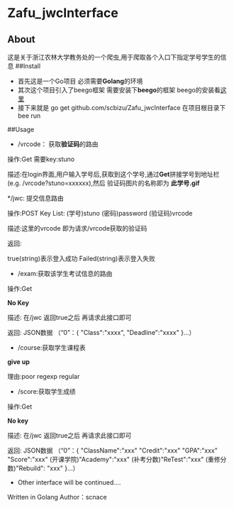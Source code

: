 # Zafu_jwcInterface
## About
这是关于浙江农林大学教务处的一个爬虫,用于爬取各个入口下指定学号学生的信息
##Install
* 首先这是一个Go项目 必须需要**Golang**的环境
* 其次这个项目引入了beego框架 需要安装下**beego**的框架 beego的安装看[这里](http://beego.me/) 
* 接下来就是
		 go get  github.com/scbizu/Zafu_jwcInterface
在项目根目录下
		 bee run

##Usage

* /vrcode： 获取**验证码**的路由

操作:Get
需要key:stuno

描述:在login界面,用户输入学号后,获取到这个学号,通过**Get**拼接学号到地址栏
(e.g. /vrcode?stuno=xxxxxx),然后 验证码图片的名称即为 **此学号.gif**

*/jwc:	提交信息路由

操作:POST
Key List:
(学号)stuno
(密码)password
(验证码)vrcode

描述:这里的vrcode 即为请求/vrcode获取的验证码

返回:

true(string)表示登入成功
Failed(string)表示登入失败

* /exam:获取该学生考试信息的路由

操作:Get

**No Key**

描述:
在/jwc 返回true之后 再请求此接口即可

返回:
JSON数据
（“0”：{
	"Class":"xxxx",
	"Deadline":"xxxx"
}...）

* /course:获取学生课程表

**give up**

理由:poor regexp regular

* /score:获取学生成绩

操作:Get

**No key**

描述:
在/jwc 返回true之后 再请求此接口即可

返回:
JSON数据
（“0”：{
	"ClassName":"xxx"
	"Credit":"xxx"
	"GPA":"xxx"
	"Score":"xxx"
	(开课学院)"Academy":"xxx"
	(补考分数)"ReTest":"xxx"
	(重修分数)"Rebuild": "xxx"
}...）

* Other interface will be continued....

Written in Golang 
Author：scnace
